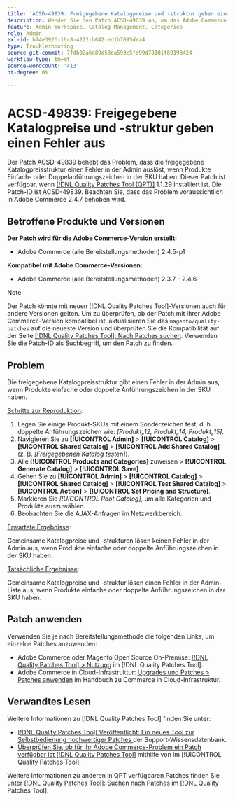 ```yaml
---
title: 'ACSD-49839: Freigegebene Katalogpreise und -struktur geben einen Fehler aus'
description: Wenden Sie den Patch ACSD-49839 an, um das Adobe Commerce-Problem zu beheben, bei dem die freigegebene Katalogpreisstruktur einen Fehler in der Admin auslöst, wenn Produkte Einzel- oder Doppelanführungszeichen in der SKU haben.
feature: Admin Workspace, Catalog Management, Categories
role: Admin
exl-id: b74e3926-16c8-4222-b642-ed1b7095dea4
type: Troubleshooting
source-git-commit: 7fdb02a6d89d50ea593c5fd99d78101f89198424
workflow-type: tm+mt
source-wordcount: '413'
ht-degree: 0%

---
```


# ACSD-49839: Freigegebene Katalogpreise und -struktur geben einen Fehler aus

Der Patch ACSD-49839 behebt das Problem, dass die freigegebene Katalogpreisstruktur einen Fehler in der Admin auslöst, wenn Produkte Einfach- oder Doppelanführungszeichen in der SKU haben. Dieser Patch ist verfügbar, wenn [[!DNL Quality Patches Tool (QPT)]](https://experienceleague.adobe.com/de/docs/commerce-operations/tools/quality-patches-tool/quality-patches-tool-to-self-serve-quality-patches) 1.1.29 installiert ist. Die Patch-ID ist ACSD-49839. Beachten Sie, dass das Problem voraussichtlich in Adobe Commerce 2.4.7 behoben wird.

## Betroffene Produkte und Versionen

**Der Patch wird für die Adobe Commerce-Version erstellt:**

* Adobe Commerce (alle Bereitstellungsmethoden) 2.4.5-p1

**Kompatibel mit Adobe Commerce-Versionen:**

* Adobe Commerce (alle Bereitstellungsmethoden) 2.3.7 - 2.4.6

>[!NOTE]
>
>Der Patch könnte mit neuen [!DNL Quality Patches Tool]-Versionen auch für andere Versionen gelten. Um zu überprüfen, ob der Patch mit Ihrer Adobe Commerce-Version kompatibel ist, aktualisieren Sie das `magento/quality-patches` auf die neueste Version und überprüfen Sie die Kompatibilität auf der Seite [[!DNL Quality Patches Tool]: Nach Patches suchen](https://experienceleague.adobe.com/tools/commerce-quality-patches/index.html?lang=de). Verwenden Sie die Patch-ID als Suchbegriff, um den Patch zu finden.

## Problem

Die freigegebene Katalogpreisstruktur gibt einen Fehler in der Admin aus, wenn Produkte einfache oder doppelte Anführungszeichen in der SKU haben.

<u>Schritte zur Reproduktion</u>:

1. Legen Sie einige Produkt-SKUs mit einem Sonderzeichen fest, d. h. doppelte Anführungszeichen wie:
   *[Produkt„12, Produkt„14, Produkt„15]*.
1. Navigieren Sie zu **[!UICONTROL Admin]** > **[!UICONTROL Catalog]** > **[!UICONTROL Shared Catalog]** > **[!UICONTROL Add Shared Catalog]** (z. B. *[Freigegebenen Katalog testen]*).
1. Alle **[!UICONTROL Products and Categories]** zuweisen > **[!UICONTROL Generate Catalog]** > **[!UICONTROL Save]**.
1. Gehen Sie zu **[!UICONTROL Admin]** > **[!UICONTROL Catalog]** > **[!UICONTROL Shared Catalog]** > **[!UICONTROL Test Shared Catalog]** > **[!UICONTROL Action]** > **[!UICONTROL Set Pricing and Structure]**.
1. Markieren Sie *[!UICONTROL Root Catalog]*, um alle Kategorien und Produkte auszuwählen.
1. Beobachten Sie die AJAX-Anfragen im Netzwerkbereich.

<u>Erwartete Ergebnisse</u>:

Gemeinsame Katalogpreise und -strukturen lösen keinen Fehler in der Admin aus, wenn Produkte einfache oder doppelte Anführungszeichen in der SKU haben.

<u>Tatsächliche Ergebnisse</u>:

Gemeinsame Katalogpreise und -struktur lösen einen Fehler in der Admin-Liste aus, wenn Produkte einfache oder doppelte Anführungszeichen in der SKU haben.

## Patch anwenden

Verwenden Sie je nach Bereitstellungsmethode die folgenden Links, um einzelne Patches anzuwenden:

* Adobe Commerce oder Magento Open Source On-Premise: [[!DNL Quality Patches Tool] > Nutzung](/help/tools/quality-patches-tool/usage.md) im [!DNL Quality Patches Tool].
* Adobe Commerce in Cloud-Infrastruktur: [Upgrades und Patches > Patches anwenden](https://experienceleague.adobe.com/docs/commerce-cloud-service/user-guide/develop/upgrade/apply-patches.html?lang=de) im Handbuch zu Commerce in Cloud-Infrastruktur.

## Verwandtes Lesen

Weitere Informationen zu [!DNL Quality Patches Tool] finden Sie unter:

* [[!DNL Quality Patches Tool] Veröffentlicht: Ein neues Tool zur Selbstbedienung hochwertiger Patches ](https://experienceleague.adobe.com/de/docs/commerce-operations/tools/quality-patches-tool/quality-patches-tool-to-self-serve-quality-patches) der Support-Wissensdatenbank.
* [Überprüfen Sie, ob für Ihr Adobe Commerce-Problem ein Patch verfügbar ist [!DNL Quality Patches Tool]](/help/tools/quality-patches-tool/patches-available-in-qpt/check-patch-for-magento-issue-with-magento-quality-patches.md) mithilfe von im [!UICONTROL Quality Patches Tool].


Weitere Informationen zu anderen in QPT verfügbaren Patches finden Sie unter [[!DNL Quality Patches Tool]: Suchen nach Patches](https://experienceleague.adobe.com/tools/commerce-quality-patches/index.html?lang=de) im [!DNL Quality Patches Tool].
